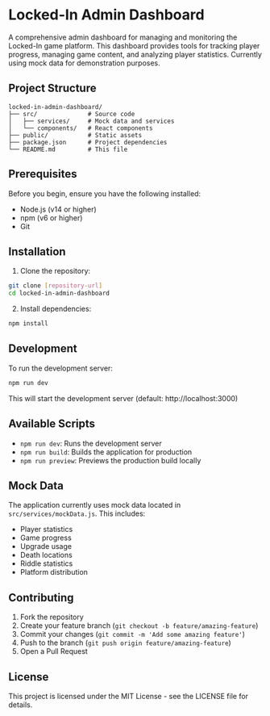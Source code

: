 # Locked-In Admin Dashboard

A comprehensive admin dashboard for managing and monitoring the Locked-In game platform. This dashboard provides tools for tracking player progress, managing game content, and analyzing player statistics. Currently using mock data for demonstration purposes.

## Project Structure

```
locked-in-admin-dashboard/
├── src/              # Source code
│   ├── services/     # Mock data and services
│   └── components/   # React components
├── public/           # Static assets
├── package.json      # Project dependencies
└── README.md         # This file
```

## Prerequisites

Before you begin, ensure you have the following installed:
- Node.js (v14 or higher)
- npm (v6 or higher)
- Git

## Installation

1. Clone the repository:
```bash
git clone [repository-url]
cd locked-in-admin-dashboard
```

2. Install dependencies:
```bash
npm install
```

## Development

To run the development server:

```bash
npm run dev
```

This will start the development server (default: http://localhost:3000)

## Available Scripts

- `npm run dev`: Runs the development server
- `npm run build`: Builds the application for production
- `npm run preview`: Previews the production build locally

## Mock Data

The application currently uses mock data located in `src/services/mockData.js`. This includes:
- Player statistics
- Game progress
- Upgrade usage
- Death locations
- Riddle statistics
- Platform distribution

## Contributing

1. Fork the repository
2. Create your feature branch (`git checkout -b feature/amazing-feature`)
3. Commit your changes (`git commit -m 'Add some amazing feature'`)
4. Push to the branch (`git push origin feature/amazing-feature`)
5. Open a Pull Request

## License

This project is licensed under the MIT License - see the LICENSE file for details.
